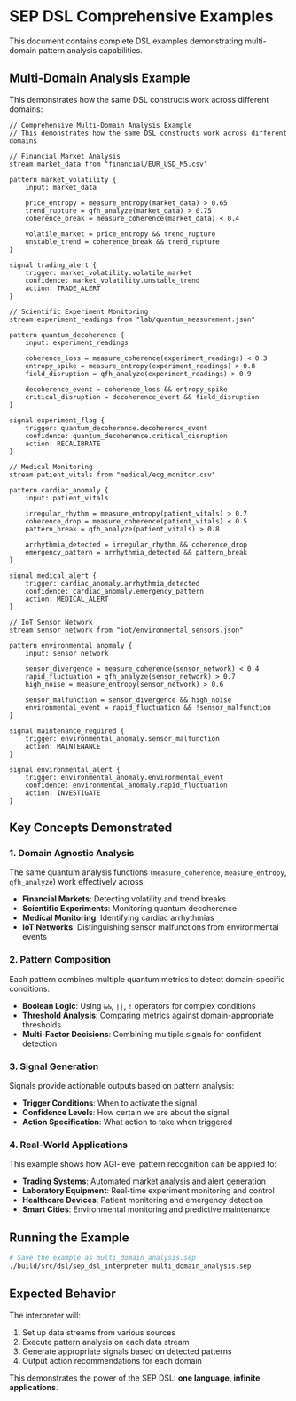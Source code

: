 # SEP DSL Comprehensive Examples

This document contains complete DSL examples demonstrating multi-domain pattern analysis capabilities.

## Multi-Domain Analysis Example

This demonstrates how the same DSL constructs work across different domains:

```sep
// Comprehensive Multi-Domain Analysis Example
// This demonstrates how the same DSL constructs work across different domains

// Financial Market Analysis
stream market_data from "financial/EUR_USD_M5.csv"

pattern market_volatility {
    input: market_data
    
    price_entropy = measure_entropy(market_data) > 0.65
    trend_rupture = qfh_analyze(market_data) > 0.75
    coherence_break = measure_coherence(market_data) < 0.4
    
    volatile_market = price_entropy && trend_rupture
    unstable_trend = coherence_break && trend_rupture
}

signal trading_alert {
    trigger: market_volatility.volatile_market
    confidence: market_volatility.unstable_trend
    action: TRADE_ALERT
}

// Scientific Experiment Monitoring  
stream experiment_readings from "lab/quantum_measurement.json"

pattern quantum_decoherence {
    input: experiment_readings
    
    coherence_loss = measure_coherence(experiment_readings) < 0.3
    entropy_spike = measure_entropy(experiment_readings) > 0.8
    field_disruption = qfh_analyze(experiment_readings) > 0.9
    
    decoherence_event = coherence_loss && entropy_spike
    critical_disruption = decoherence_event && field_disruption
}

signal experiment_flag {
    trigger: quantum_decoherence.decoherence_event
    confidence: quantum_decoherence.critical_disruption
    action: RECALIBRATE
}

// Medical Monitoring
stream patient_vitals from "medical/ecg_monitor.csv"

pattern cardiac_anomaly {
    input: patient_vitals
    
    irregular_rhythm = measure_entropy(patient_vitals) > 0.7
    coherence_drop = measure_coherence(patient_vitals) < 0.5
    pattern_break = qfh_analyze(patient_vitals) > 0.8
    
    arrhythmia_detected = irregular_rhythm && coherence_drop
    emergency_pattern = arrhythmia_detected && pattern_break
}

signal medical_alert {
    trigger: cardiac_anomaly.arrhythmia_detected
    confidence: cardiac_anomaly.emergency_pattern
    action: MEDICAL_ALERT
}

// IoT Sensor Network
stream sensor_network from "iot/environmental_sensors.json"

pattern environmental_anomaly {
    input: sensor_network
    
    sensor_divergence = measure_coherence(sensor_network) < 0.4
    rapid_fluctuation = qfh_analyze(sensor_network) > 0.7
    high_noise = measure_entropy(sensor_network) > 0.6
    
    sensor_malfunction = sensor_divergence && high_noise
    environmental_event = rapid_fluctuation && !sensor_malfunction
}

signal maintenance_required {
    trigger: environmental_anomaly.sensor_malfunction
    action: MAINTENANCE
}

signal environmental_alert {
    trigger: environmental_anomaly.environmental_event
    confidence: environmental_anomaly.rapid_fluctuation
    action: INVESTIGATE
}
```

## Key Concepts Demonstrated

### 1. Domain Agnostic Analysis
The same quantum analysis functions (`measure_coherence`, `measure_entropy`, `qfh_analyze`) work effectively across:
- **Financial Markets**: Detecting volatility and trend breaks
- **Scientific Experiments**: Monitoring quantum decoherence
- **Medical Monitoring**: Identifying cardiac arrhythmias  
- **IoT Networks**: Distinguishing sensor malfunctions from environmental events

### 2. Pattern Composition
Each pattern combines multiple quantum metrics to detect domain-specific conditions:
- **Boolean Logic**: Using `&&`, `||`, `!` operators for complex conditions
- **Threshold Analysis**: Comparing metrics against domain-appropriate thresholds
- **Multi-Factor Decisions**: Combining multiple signals for confident detection

### 3. Signal Generation
Signals provide actionable outputs based on pattern analysis:
- **Trigger Conditions**: When to activate the signal
- **Confidence Levels**: How certain we are about the signal
- **Action Specification**: What action to take when triggered

### 4. Real-World Applications
This example shows how AGI-level pattern recognition can be applied to:
- **Trading Systems**: Automated market analysis and alert generation
- **Laboratory Equipment**: Real-time experiment monitoring and control
- **Healthcare Devices**: Patient monitoring and emergency detection
- **Smart Cities**: Environmental monitoring and predictive maintenance

## Running the Example

```bash
# Save the example as multi_domain_analysis.sep
./build/src/dsl/sep_dsl_interpreter multi_domain_analysis.sep
```

## Expected Behavior

The interpreter will:
1. Set up data streams from various sources
2. Execute pattern analysis on each data stream
3. Generate appropriate signals based on detected patterns
4. Output action recommendations for each domain

This demonstrates the power of the SEP DSL: **one language, infinite applications**.
